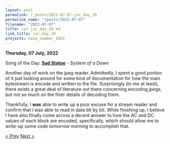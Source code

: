 ```yaml
---
layout: post
permalink: /_posts/2022-07-07-jsc_day_20
permalink_name: "/posts/2022-07-07"
filename: "2022-07-07"
title: cat jsc_day_20.md
link_title: jsc_day_20
projects: nasa_summer_2022
---
```

**Thursday, 07 July, 2022**

Song of the Day: [**Sad Statue**](https://youtu.be/5XAK_My0zaw) - *System of a Down*

Another day of work on the jpeg reader. Admittedly, I spent a good portion of it just looking around for some kind of documentation for how the main bytestream is encode and written to the file. Surprisingly (to me at least), there exists a great deal of literature out there concerning encoding jpegs, but not so much on the finer details of decoding them.

Thankfully, I **was** able to write up a poor excuse for a stream reader and confirm that I was able to read in data bit by bit. While finishing up, I believe I have also finally come across a decent answer to how the AC and DC values of each block are encoded, specifically, which should allow me to write-up some code tomorrow morning to accomplish that.

[< Prev](/_posts/2022-07-06-jsc_day_19)    [Next >](/all_caught_up)
